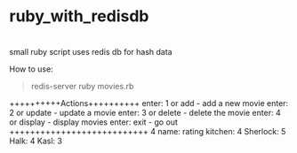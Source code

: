 # ruby_with_redisdb
#
#
small ruby script uses redis db for hash data

How to use:
> redis-server
> ruby movies.rb

++++++++++Actions++++++++++
enter: 1 or add - add a new movie
enter: 2 or update - update a movie
enter: 3 or delete - delete the movie
enter: 4 or display - display movies
enter: exit - go out
+++++++++++++++++++++++++++
4
name: rating
kitchen: 4
Sherlock: 5
Halk: 4
Kasl: 3
